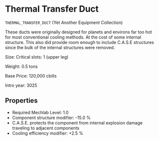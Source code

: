 # Thermal Transfer Duct

`THERMAL_TRANSFER_DUCT` (Yet Another Equipment Collection)

These ducts were originally designed for planets and environs far too hot for most conventional cooling methods. At the cost of some internal structure. This also did provide room enough to include C.A.S.E structures since the bulk of the internal structures were removed.

Size: Critical slots: 1 (upper leg)

Weight: 0.5 tons

Base Price: 120,000 cbills

Intro year: 3025

## Properties
* Required Mechlab Level: 1.0 
* Component structure modifier: -15.0 %
* C.A.S.E. protects the component from internal explosion damage traveling to adjacent components
* Cooling efficiency modifier: +2.5 %
